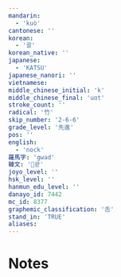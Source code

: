 ```yaml
---
mandarin:
  - 'kuò'
cantonese: ''
korean:
  - '괄'
korean_native: ''
japanese:
  - 'KATSU'
japanese_nanori: ''
vietnamese:
middle_chinese_initial: 'k'
middle_chinese_final: 'uɑt'
stroke_count: ''
radical: '竹'
skip_number: '2-6-6'
grade_level: '先進'
pos: ''
english:
  - 'nock'
羅馬字: 'gwad'
韓文: '괃'
joyo_level: ''
hsk_level: ''
hanmun_edu_level: ''
danayo_id: 7442
mc_id: 8377
graphemic_classification: '舌'
stand_in: 'TRUE'
aliases:
---
```


# Notes
